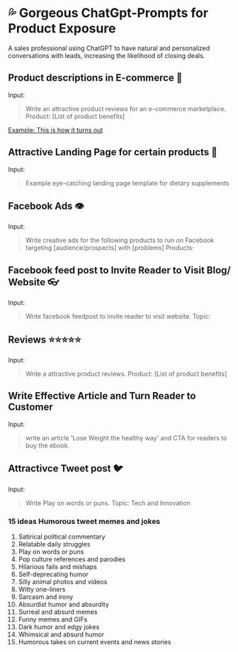 # 💦 Gorgeous ChatGpt-Prompts for Product Exposure
A sales professional using ChatGPT to have natural and personalized conversations with leads, increasing the likelihood of closing deals.

## Product descriptions in E-commerce 🥀
Input:
> Write an attractive product reviews for an e-commerce marketplace. 
Product: 
[List of product benefits]

[Example: This is how it turns out](https://epalblossom.wordpress.com/2023/01/21/reviews-bioshifax-chewable-tablet-oriz/)

## Attractive Landing Page for certain products 🌷
Input: 
>Example eye-catching landing page template for dietary supplements 

## Facebook Ads 👁
Input: 
>Write creative ads for the following products to run on Facebook targeting [audience/prospects] with [problems]
Products:

## Facebook feed post to Invite Reader to Visit Blog/ Website 👓
Input:
>Write facebook feedpost to invite reader to visit website. Topic: 

## Reviews ⭐️⭐️⭐️⭐️⭐️
Input:
>Write a attractive product reviews. 
Product: 
[List of product benefits]

## Write Effective Article and Turn Reader to Customer
Input:
>write an article 'Lose Weight the healthy way' and CTA for readers to buy the ebook.

## Attractivce Tweet post 🐦
Input:
>Write Play on words or puns.
Topic: Tech and Innovation

### 15 ideas Humorous tweet memes and jokes 

1. Satirical political commentary
2. Relatable daily struggles
3. Play on words or puns
4. Pop culture references and parodies
5. Hilarious fails and mishaps
6. Self-deprecating humor
6. Silly animal photos and videos
7. Witty one-liners
8. Sarcasm and irony
9. Absurdist humor and absurdity
10. Surreal and absurd memes
11. Funny memes and GIFs
12. Dark humor and edgy jokes
13. Whimsical and absurd humor
14. Humorous takes on current events and news stories

